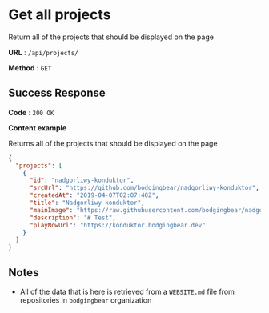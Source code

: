# Get all projects

Return all of the projects that should be displayed on the page

**URL** : `/api/projects/`

**Method** : `GET`

## Success Response

**Code** : `200 OK`

**Content example**

Returns all of the projects that should be displayed on the page

```json
{
  "projects": [
    {
      "id": "nadgorliwy-konduktor",
      "srcUrl": "https://github.com/bodgingbear/nadgorliwy-konduktor",
      "createdAt": "2019-04-07T02:07:40Z",
      "title": "Nadgorliwy konduktor",
      "mainImage": "https://raw.githubusercontent.com/bodgingbear/nadgorliwy-konduktor/master/website/screenshot.png",
      "description": "# Test",
      "playNowUrl": "https://konduktor.bodgingbear.dev"
    }
  ]
}
```

## Notes

* All of the data that is here is retrieved from a `WEBSITE.md` file from repositories in `bodgingbear` organization
